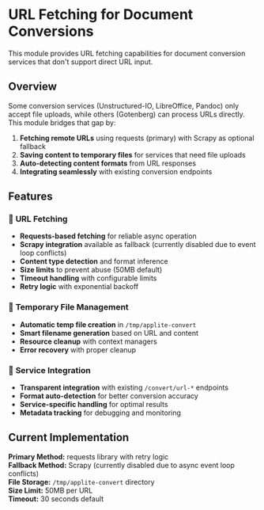 # URL Fetching for Document Conversions

This module provides URL fetching capabilities for document conversion services that don't support direct URL input.

## Overview

Some conversion services (Unstructured-IO, LibreOffice, Pandoc) only accept file uploads, while others (Gotenberg) can process URLs directly. This module bridges that gap by:

1. **Fetching remote URLs** using requests (primary) with Scrapy as optional fallback
2. **Saving content to temporary files** for services that need file uploads
3. **Auto-detecting content formats** from URL responses
4. **Integrating seamlessly** with existing conversion endpoints

## Features

### 🔗 **URL Fetching**
- **Requests-based fetching** for reliable async operation
- **Scrapy integration** available as fallback (currently disabled due to event loop conflicts)
- **Content type detection** and format inference
- **Size limits** to prevent abuse (50MB default)
- **Timeout handling** with configurable limits
- **Retry logic** with exponential backoff

### 📁 **Temporary File Management**
- **Automatic temp file creation** in `/tmp/applite-convert`
- **Smart filename generation** based on URL and content
- **Resource cleanup** with context managers
- **Error recovery** with proper cleanup

### 🔄 **Service Integration**
- **Transparent integration** with existing `/convert/url-*` endpoints
- **Format auto-detection** for better conversion accuracy
- **Service-specific handling** for optimal results
- **Metadata tracking** for debugging and monitoring

## Current Implementation

**Primary Method:** requests library with retry logic  
**Fallback Method:** Scrapy (currently disabled due to async event loop conflicts)  
**File Storage:** `/tmp/applite-convert` directory  
**Size Limit:** 50MB per URL  
**Timeout:** 30 seconds default  

